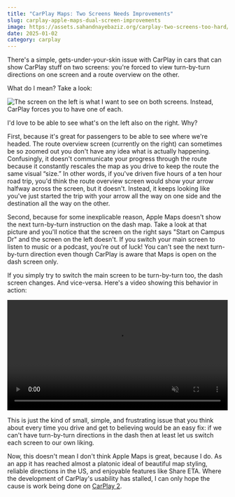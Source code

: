 ```yaml
---
title: "CarPlay Maps: Two Screens Needs Improvements"
slug: carplay-apple-maps-dual-screen-improvements
image: https://assets.sahandnayebaziz.org/carplay-two-screens-too-hard/forced-with-worst-option.jpeg
date: 2025-01-02
category: carplay
---
```


There's a simple, gets-under-your-skin issue with CarPlay in cars that can show CarPlay stuff on two screens: you're forced to view turn-by-turn directions on one screen and a route overview on the other. 

What do I mean? Take a look:

![The screen on the left is what I want to see on both screens. Instead, CarPlay forces you to have one of each.](https://assets.sahandnayebaziz.org/carplay-two-screens-too-hard/forced-with-worst-option.jpeg)

I'd love to be able to see what's on the left also on the right. Why? 

First, because it's great for passengers to be able to see where we're headed. The route overview screen (currently on the right) can sometimes be so zoomed out you don't have any idea what is actually happening. Confusingly, it doesn't communicate your progress through the route because it constantly rescales the map as you drive to keep the route the same visual “size.” In other words, if you've driven five hours of a ten hour road trip, you'd think the route overview screen would show your arrow halfway across the screen, but it doesn't. Instead, it keeps looking like you've just started the trip with your arrow all the way on one side and the destination all the way on the other.

Second, because for some inexplicable reason, Apple Maps doesn't show the next turn-by-turn instruction on the dash map. Take a look at that picture and you'll notice that the screen on the right says "Start on Campus Dr" and the screen on the left doesn't. If you switch your main screen to listen to music or a podcast, you're out of luck! You can't see the next turn-by-turn direction even though CarPlay is aware that Maps is open on the dash screen only.

If you simply try to switch the main screen to be turn-by-turn too, the dash screen changes. And vice-versa. Here's a video showing this behavior in action:

<video muted controls style="width: 100%">
<source src="https://stream.mux.com/X6rL6n02FKxUXF01uBNYAFHGrdlSm6TM1GmWi7J4SuL8g.m3u8" />
</video>

This is just the kind of small, simple, and frustrating issue that you think about every time you drive and get to believing would be an easy fix: if we can't have turn-by-turn directions in the dash then at least let us switch each screen to our own liking.

Now, this doesn't mean I don't think Apple Maps is great, because I do. As an app it has reached almost a platonic ideal of beautiful map styling, reliable directions in the US, and enjoyable features like Share ETA. Where the development of CarPlay's usability has stalled, I can only hope the cause is work being done on [CarPlay 2](https://www.theverge.com/2024/12/30/24332162/apple-next-gen-carplay-not-available-2024-porsche-aston-martin).
